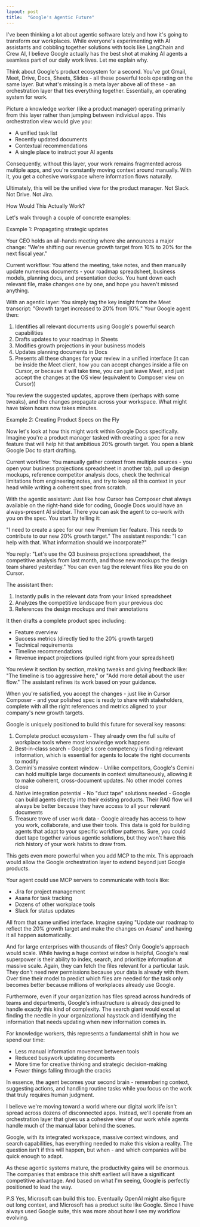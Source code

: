 ```yaml
---
layout: post
title:  "Google's Agentic Future"
---
```


I've been thinking a lot about agentic software lately and how it's going to transform our workplaces. While everyone's experimenting with AI assistants and cobbling together solutions with tools like LangChain and Crew AI, I believe Google actually has the best shot at making AI agents a seamless part of our daily work lives. Let me explain why.

Think about Google's product ecosystem for a second. You've got Gmail, Meet, Drive, Docs, Sheets, Slides - all these powerful tools operating on the same layer. But what's missing is a meta layer above all of these - an orchestration layer that ties everything together. Essentially, an operating system for work.

Picture a knowledge worker (like a product manager) operating primarily from this layer rather than jumping between individual apps. This orchestration view would give you:
* A unified task list
* Recently updated documents
* Contextual recommendations
* A single place to instruct your AI agents

Consequently, without this layer, your work remains fragmented across multiple apps, and you're constantly moving context around manually. With it, you get a cohesive workspace where information flows naturally.

Ultimately, this will be the unified view for the product manager. Not Slack. Not Drive. Not Jira.

How Would This Actually Work?

Let's walk through a couple of concrete examples:

Example 1: Propagating strategic updates

Your CEO holds an all-hands meeting where she announces a major change: "We're shifting our revenue growth target from 10% to 20% for the next fiscal year."

Current workflow: You attend the meeting, take notes, and then manually update numerous documents - your roadmap spreadsheet, business models, planning docs, and presentation decks. You hunt down each relevant file, make changes one by one, and hope you haven't missed anything.

With an agentic layer: You simply tag the key insight from the Meet transcript: "Growth target increased to 20% from 10%." Your Google agent then:
1. Identifies all relevant documents using Google's powerful search capabilities
2. Drafts updates to your roadmap in Sheets
3. Modifies growth projections in your business models
4. Updates planning documents in Docs
5. Presents all these changes for your review in a unified interface (it can be inside the Meet client, how you can accept changes inside a file on Cursor, or because it will take time, you can just leave Meet, and just accept the changes at the OS view (equivalent to Composer view on Cursor))

You review the suggested updates, approve them (perhaps with some tweaks), and the changes propagate across your workspace. What might have taken hours now takes minutes.

Example 2: Creating Product Specs on the Fly

Now let's look at how this might work within Google Docs specifically.
Imagine you're a product manager tasked with creating a spec for a new feature that will help hit that ambitious 20% growth target. You open a blank Google Doc to start drafting.

Current workflow: You manually gather context from multiple sources - you open your business projections spreadsheet in another tab, pull up design mockups, reference competitor analysis docs, check the technical limitations from engineering notes, and try to keep all this context in your head while writing a coherent spec from scratch.

With the agentic assistant: Just like how Cursor has Composer chat always available on the right-hand side for coding, Google Docs would have an always-present AI sidebar. There you can ask the agent to co-work with you on the spec. You start by telling it:

"I need to create a spec for our new Premium tier feature. This needs to contribute to our new 20% growth target."
The assistant responds: "I can help with that. What information should we incorporate?"

You reply: "Let's use the Q3 business projections spreadsheet, the competitive analysis from last month, and those new mockups the design team shared yesterday." You can even tag the relevant files like you do on Cursor.

The assistant then:
1. Instantly pulls in the relevant data from your linked spreadsheet
2. Analyzes the competitive landscape from your previous doc
3. References the design mockups and their annotations

It then drafts a complete product spec including:
* Feature overview
* Success metrics (directly tied to the 20% growth target)
* Technical requirements
* Timeline recommendations
* Revenue impact projections (pulled right from your spreadsheet)

You review it section by section, making tweaks and giving feedback like: "The timeline is too aggressive here," or "Add more detail about the user flow." The assistant refines its work based on your guidance.

When you're satisfied, you accept the changes - just like in Cursor Composer - and your polished spec is ready to share with stakeholders, complete with all the right references and metrics aligned to your company's new growth targets.

Google is uniquely positioned to build this future for several key reasons:
1. Complete product ecosystem - They already own the full suite of workplace tools where most knowledge work happens
2. Best-in-class search - Google's core competency is finding relevant information, which is essential for agents to locate the right documents to modify
3. Gemini's massive context window - Unlike competitors, Google's Gemini can hold multiple large documents in context simultaneously, allowing it to make coherent, cross-document updates. No other model comes close
4. Native integration potential - No "duct tape" solutions needed - Google can build agents directly into their existing products. Their RAG flow will always be better because they have access to all your relevant documents
5. Treasure trove of user work data - Google already has access to how you work, collaborate, and use their tools. This data is gold for building agents that adapt to your specific workflow patterns. Sure, you could duct tape together various agentic solutions, but they won't have this rich history of your work habits to draw from.

This gets even more powerful when you add MCP to the mix. This approach would allow the Google orchestration layer to extend beyond just Google products.

Your agent could use MCP servers to communicate with tools like:
* Jira for project management
* Asana for task tracking
* Dozens of other workplace tools
* Slack for status updates

All from that same unified interface. Imagine saying "Update our roadmap to reflect the 20% growth target and make the changes on Asana" and having it all happen automatically.

And for large enterprises with thousands of files? Only Google's approach would scale. While having a huge context window is helpful, Google's real superpower is their ability to index, search, and prioritize information at massive scale. Again, they can fetch the files relevant for a particular task. They don't need new permissions because your data is already with them. Over time their model to predict which files are needed for the task only becomes better because millions of workplaces already use Google.

Furthermore, even if your organization has files spread across hundreds of teams and departments, Google's infrastructure is already designed to handle exactly this kind of complexity. The search giant would excel at finding the needle in your organizational haystack and identifying the information that needs updating when new information comes in.

For knowledge workers, this represents a fundamental shift in how we spend our time:
* Less manual information movement between tools
* Reduced busywork updating documents
* More time for creative thinking and strategic decision-making
* Fewer things falling through the cracks

In essence, the agent becomes your second brain - remembering context, suggesting actions, and handling routine tasks while you focus on the work that truly requires human judgment.

I believe we're moving toward a world where our digital work life isn't spread across dozens of disconnected apps. Instead, we'll operate from an orchestration layer that gives us a cohesive view of our work while agents handle much of the manual labor behind the scenes.

Google, with its integrated workspace, massive context windows, and search capabilities, has everything needed to make this vision a reality. The question isn't if this will happen, but when - and which companies will be quick enough to adapt.

As these agentic systems mature, the productivity gains will be enormous. The companies that embrace this shift earliest will have a significant competitive advantage. And based on what I'm seeing, Google is perfectly positioned to lead the way.

P.S Yes, Microsoft can build this too. Eventually OpenAI might also figure out long context, and Microsoft has a product suite like Google. Since I have always used Google suite, this was more about how I see my workflow evolving.
